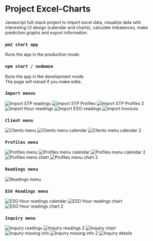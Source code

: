 # Project Excel-Charts
Javascript full-stack project to import excel data, visualize data with interesting UI design (calendar and charts), calculate imbalances, make prediction graphs and export information.

### `pm2 start app`
Runs the app in the production mode.<br />

### `npm start / nodemon`
Runs the app in the development mode.<br />
The page will reload if you make edits.<br />

### `Import menus`
![Import STP readings](./project-images/new/import-stp-readings.png)
![Import STP Profiles](./project-images/new/import-stp-profiles.png)
![Import STP Profiles 2](./project-images/new/import-stp-profiles-2.png)
![Import Hour-readings](./project-images/new/import-hour-readings.png)
![Import ESO-readings](./project-images/new/import-eso-readings.png)
![Import Invoices](./project-images/new/import-invoices.png)

### `Client menu`
![Clients menu](./project-images/new/clients-menu.png)
![Clients menu calendar](./project-images/new/clients-menu-hour-readings-calendar.png)
![Clients menu calendar 2](./project-images/new/clients-menu-hour-readings-calendar-2.png)

### `Profiles menu`
![Profiles menu](./project-images/new/profiles-menu.png)
![Profiles menu calendar](./project-images/new/profiles-details-calendar.png)
![Profiles menu calendar 2](./project-images/new/profiles-details-calendar-2.png)
![Profiles menu chart](./project-images/new/profiles-details-chart-1.png)
![Profiles menu chart 2](./project-images/new/profiles-details-chart-2.png)

### `Readings menu`
![Readings menu](./project-images/readings-menu.png)

### `ESO Readings menu`
![ESO Hour readings calendar](./project-images/new/eso-hour-reading-calendar.png)
![ESO Hour readings chart](./project-images/new/eso-hour-reading-chart-1.png)
![ESO Hour readings chart 2](./project-images/new/eso-hour-reading-chart-2.png)

### `Inquiry menu`
![Inquiry readings](./project-images/new/inquiry-readings-calendar.png)
![Inquiry readings 2](./project-images/new/inquiry-readings-calendar-details.png)
![Inquiry chart](./project-images/new/inquiry-readings-chart.png)
![Inquiry missing info](./project-images/new/inquiry-missing-info-2.png)
![Inquiry missing info 2](./project-images/new/inquiry-missing-info-2.png)
![Inquiry details](./project-images/new/inquiry-missing-info-details.png)

